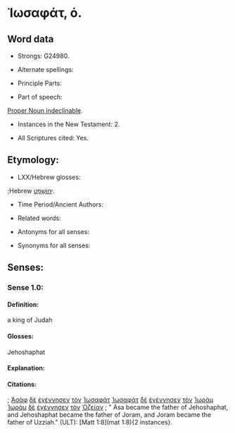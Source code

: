 # Ἰωσαφάτ, ὁ.

<!-- Status: S3=Needs2ndReview -->
<!-- Lexica used for edits: BDAG, LN, FFM, A-S  -->

## Word data

* Strongs: G24980.

* Alternate spellings:

* Principle Parts: 

* Part of speech: 

[Proper Noun indeclinable](http://ugg.readthedocs.io/en/latest/proper_noun_indeclinable.html).

* Instances in the New Testament: 2.

* All Scriptures cited: Yes.

## Etymology: 

* LXX/Hebrew glosses: 

;Hebrew [יְהוֹשָׁפָט](//en-uhal/H3092).

* Time Period/Ancient Authors: 

* Related words: 

* Antonyms for all senses:

* Synonyms for all senses: 

## Senses:

### Sense  1.0: 

#### Definition: 

a king of Judah

#### Glosses: 

Jehoshaphat

#### Explanation: 

#### Citations: 

; [Ἀσὰφ](../G07600/01.md) [δὲ](../G11610/01.md) [ἐγέννησεν](../G10800/01.md) [τὸν](../G35880/01.md) [Ἰωσαφάτ](../G24980/01.md) [Ἰωσαφὰτ](../G24980/01.md) [δὲ](../G11610/01.md) [ἐγέννησεν](../G10800/01.md) [τὸν](../G35880/01.md) [Ἰωράμ](../G24960/01.md) [Ἰωρὰμ](../G24960/01.md) [δὲ](../G11610/01.md) [ἐγέννησεν](../G10800/01.md) [τὸν](../G35880/01.md) [Ὀζείαν](../G36040/01.md)
; " Asa became the father of Jehoshaphat, and Jehoshaphat became the father of Joram, and Joram became the father of Uzziah." (ULT): 
[Matt 1:8](mat 1:8){2 instances}.
